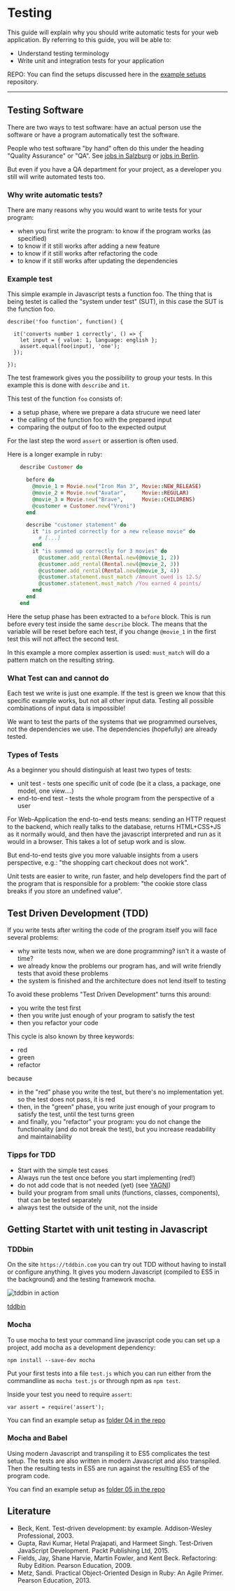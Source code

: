 # Testing

This guide will explain why you should write automatic tests
for your web application.
By referring to this guide, you will be able to:

- Understand testing terminology
- Write unit and integration tests for your application

REPO: You can find the setups discussed here in the [example setups](https://github.com/web-engineering/example-setups) repository.

---

## Testing Software

There are two ways to test software: have an actual person
use the software or have a program automatically test the software.

People who test software "by hand" often do this under the heading
"Quality Assurance" or "QA". See [jobs in Salzburg](http://www.karriere.at/jobs/software-quality-assurance-tester/salzburg) or [jobs in Berlin](http://de.indeed.com/Software-Quality-Assurance-Jobs-in-Berlin).

But even if you have a QA department for your project, as a developer
you still will write automated tests too.

### Why write automatic tests?

There are many reasons why you would want to write tests for your program:

- when you first write the program: to know if the program works (as specified)
- to know if it still works after adding a new feature
- to know if it still works after refactoring the code
- to know if it still works after updating the dependencies

### Example test

This simple example in Javascript tests a function foo. The thing
that is being testet is called the "system under test" (SUT), in this
case the SUT is the function foo.

    describe('foo function', function() {

      it('converts number 1 correctly', () => {
        let input = { value: 1, language: english };
        assert.equal(foo(input), 'one');
      });

    });

The test framework gives you the possibility to group your
tests. In this example this is done with `describe` and `it`.

This test of the function `foo` consists of:

- a setup phase, where we prepare a data strucure we need later
- the calling of the function foo with the prepared input
- comparing the output of foo to the expected output

For the last step the word `assert` or assertion is often used.

Here is a longer example in ruby:

```ruby
    describe Customer do

      before do
        @movie_1 = Movie.new("Iron Man 3", Movie::NEW_RELEASE)
        @movie_2 = Movie.new("Avatar",     Movie::REGULAR)
        @movie_3 = Movie.new("Brave",      Movie::CHILDRENS)
        @customer = Customer.new("Vroni")
      end

      describe "customer statement" do
        it "is printed correctly for a new release movie" do
          # [...]
        end
        it "is summed up correctly for 3 movies" do
          @customer.add_rental(Rental.new(@movie_1, 2))
          @customer.add_rental(Rental.new(@movie_2, 3))
          @customer.add_rental(Rental.new(@movie_3, 4))
          @customer.statement.must_match /Amount owed is 12.5/
          @customer.statement.must_match /You earned 4 points/
        end
      end
    end
```

Here the setup phase has been extracted to a `before` block.
This is run before every test inside the same `describe` block.
The means that the variable will be reset before each test,
if you change `@movie_1` in the first test this will not affect
the second test.

In this example a more complex assertion is used: `must_match` will
do a pattern match on the resulting string.

### What Test can and cannot do

Each test we write is just one example. If the test is green we know that
this specific example works, but not all other input data. Testing all
possible combinations of input data is impossible!

We want to test the parts of the systems that we programmed ourselves,
not the dependencies we use. The dependencies (hopefully) are already
tested.

### Types of Tests

As a beginner you should distinguish at least two types of tests:

- unit test - tests one specific unit of code (be it a class, a package, one model, one view....)
- end-to-end test - tests the whole program from the perspective of a user

For Web-Application the end-to-end tests means: sending an HTTP request
to the backend, which really talks to the database, returns HTML+CSS+JS as
it normally would, and then have the javascript interpreted and run as
it would in a browser. This takes a lot of setup work and is slow.

But end-to-end tests give you more valuable insights from a users
perspective, e.g.: "the shopping cart checkout does not work".

Unit tests are easier to write, run faster, and help developers find the part of the program that is
responsible for a problem: "the cookie store class breaks if you store an undefined value".

## Test Driven Development (TDD)

If you write tests after writing the code of the program itself
you will face several problems:

- why write tests now, when we are done programming? isn't it a waste of time?
- we already know the problems our program has, and will write friendly tests that avoid these problems
- the system is finished and the architecture does not lend itself to testing

To avoid these problems "Test Driven Development" turns this around:

- you write the test first
- then you write just enough of your program to satisfy the test
- then you refactor your code

This cycle is also known by three keywords:

- red
- green
- refactor

because

- in the "red" phase you write the test, but there's no implementation yet. so the test does not pass, it is red
- then, in the "green" phase, you write just enough of your program to satisfy the test, until the test turns green
- and finally, you "refactor" your program: you do not change the functionality (and do not break the test), but you increase readability and maintainability

### Tipps for TDD

- Start with the simple test cases
- Always run the test once before you start implementing (red!)
- do not add code that is not needed (yet) (see [YAGNI](https://en.wikipedia.org/wiki/You_aren%27t_gonna_need_it))
- build your program from small units (functions, classes, components), that can be tested separately
- always test the outside of the unit, not the inside

## Getting Startet with unit testing in Javascript

### TDDbin

On the site `https://tddbin.com` you can try out TDD without having to install or configure anything. It gives you modern Javascript (compiled to ES5 in the background) and the testing framework mocha.

![tddbin in action](images/tddbin.png)

[tddbin](http://tddbin.com/#?kata=es6/language/class/creation)

### Mocha

To use mocha to test your command line javascript code
you can set up a project, add mocha as a development dependency:

```
npm install --save-dev mocha
```

Put your first tests into a file `test.js` which you can run
either from the commandline as `mocha test.js` or through npm
as `npm test`.

Inside your test you need to require `assert`:

```
var assert = require('assert');
```

You can find an example setup as [folder 04 in the repo](https://github.com/web-engineering/example-setups/tree/master/04-testing)

### Mocha and Babel

Using modern Javascript and transpiling it to ES5 complicates the test setup.
The tests are also written in modern Javascript and also transpiled.
Then the resulting tests in ES5 are run against the resulting ES5 of the program code.

You can find an example setup as [folder 05 in the repo](https://github.com/web-engineering/example-setups/tree/master/05-testing-babel)

## Literature

- Beck, Kent. Test-driven development: by example. Addison-Wesley Professional, 2003.
- Gupta, Ravi Kumar, Hetal Prajapati, and Harmeet Singh. Test-Driven JavaScript Development. Packt Publishing Ltd, 2015.
- Fields, Jay, Shane Harvie, Martin Fowler, and Kent Beck. Refactoring: Ruby Edition. Pearson Education, 2009.
- Metz, Sandi. Practical Object-Oriented Design in Ruby: An Agile Primer. Pearson Education, 2013.
